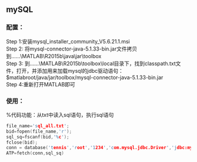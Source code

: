 ## mySQL
### 配置：
Step 1:安装mysql_installer_community_V5.6.21.1.msi  
Step 2: 将mysql-connector-java-5.1.33-bin.jar文件拷贝到......\MATLAB\R2015b\java\jar\toolbox  
Step 3: 到......\MATLAB\R2015b\toolbox\local目录下，找到classpath.txt文件，打开，并添加用来加载mysql的jdbc驱动语句：  
$matlabroot/java/jar/toolbox/mysql-connector-java-5.1.33-bin.jar  
Step 4:重新打开MATLAB即可  




### 使用：
%代码功能：从txt中读入sql语句，执行sql语句

```cpp
file_name='sql_all.txt';
bid=fopen(file_name,'r');
sql_sq=fscanf(bid,'%c');
fclose(bid);
conn = database('tennis','root','1234','com.mysql.jdbc.Driver','jdbc:mysql://localhost:3306/');
ATP=fetch(conn,sql_sq)
```

